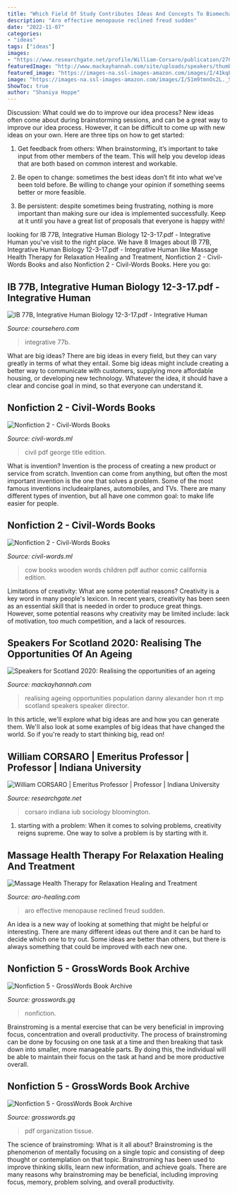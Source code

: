 ```yaml
---
title: "Which Field Of Study Contributes Ideas And Concepts To Biomechanics - Ib 77b, Integrative Human Biology 12-3-17.pdf"
description: "Aro effective menopause reclined freud sudden"
date: "2022-11-07"
categories:
- "ideas"
tags: ["ideas"]
images:
- "https://www.researchgate.net/profile/William-Corsaro/publication/270639773/figure/fig2/AS:614131803635745@1523431840864/A-Young-Boy-Collects-Cards-at-the-Russ-Parade_Q640.jpg"
featuredImage: "http://www.mackayhannah.com/site/uploads/speakers/thumb/19172001394f468201bcf164.17456949.jpg"
featured_image: "https://images-na.ssl-images-amazon.com/images/I/41kqFA75stL._SX330_BO1%2c204%2c203%2c200_.jpg"
image: "https://images-na.ssl-images-amazon.com/images/I/51m9tmnOs2L._SX265_BO1,204,203,200_.jpg"
ShowToc: true
author: "Shaniya Hoppe"
---
```



Discussion: What could we do to improve our idea process?
New ideas often come about during brainstorming sessions, and can be a great way to improve our idea process. However, it can be difficult to come up with new ideas on your own. Here are three tips on how to get started:
1. Get feedback from others: When brainstorming, it’s important to take input from other members of the team. This will help you develop ideas that are both based on common interest and workable.

2. Be open to change: sometimes the best ideas don’t fit into what we’ve been told before. Be willing to change your opinion if something seems better or more feasible.

3. Be persistent: despite sometimes being frustrating, nothing is more important than making sure our idea is implemented successfully. Keep at it until you have a great list of proposals that everyone is happy with!

	

		
looking for IB 77B, Integrative Human Biology 12-3-17.pdf - Integrative Human you've visit to the right place. We have 8 Images about IB 77B, Integrative Human Biology 12-3-17.pdf - Integrative Human like Massage Health Therapy for Relaxation Healing and Treatment, Nonfiction 2 - Civil-Words Books and also Nonfiction 2 - Civil-Words Books. Here you go:
		
    
## IB 77B, Integrative Human Biology 12-3-17.pdf - Integrative Human

<img loading=lazy src="https://www.coursehero.com/doc-asset/bg/036f21bdeb671de08c2cce145ae60a59e02901f3/splits/v9/split-0-page-1-html-bg.jpg" onerror="this.onerror=null;this.src='https://tse3.mm.bing.net/th?id=OIP.hExsKMx9gdUQP7bBed7HtgHaJl&amp;pid=15.1';" alt="IB 77B, Integrative Human Biology 12-3-17.pdf - Integrative Human">

_Source: coursehero.com_

>integrative 77b. 

	

What are big ideas?
There are big ideas in every field, but they can vary greatly in terms of what they entail. Some big ideas might include creating a better way to communicate with customers, supplying more affordable housing, or developing new technology. Whatever the idea, it should have a clear and concise goal in mind, so that everyone can understand it.

    
## Nonfiction 2 - Civil-Words Books

<img loading=lazy src="https://images-na.ssl-images-amazon.com/images/I/51jjMkMOsjL._SX370_BO1,204,203,200_.jpg" onerror="this.onerror=null;this.src='https://tse4.mm.bing.net/th?id=OIP.-WAOMF5SzEfm28YfGFfpNgAAAA&amp;pid=15.1';" alt="Nonfiction 2 - Civil-Words Books">

_Source: civil-words.ml_

>civil pdf george title edition. 

	

What is invention?
Invention is the process of creating a new product or service from scratch. Invention can come from anything, but often the most important invention is the one that solves a problem. Some of the most famous inventions includeairplanes, automobiles, and TVs. There are many different types of invention, but all have one common goal: to make life easier for people.

    
## Nonfiction 2 - Civil-Words Books

<img loading=lazy src="https://images-na.ssl-images-amazon.com/images/I/51m9tmnOs2L._SX265_BO1,204,203,200_.jpg" onerror="this.onerror=null;this.src='https://tse3.mm.bing.net/th?id=OIP.UKj7n4EUYFyvR31FwY-IcQAAAA&amp;pid=15.1';" alt="Nonfiction 2 - Civil-Words Books">

_Source: civil-words.ml_

>cow books wooden words children pdf author comic california edition. 

	

Limitations of creativity: What are some potential reasons?
Creativity is a key word in many people's lexicon. In recent years, creativity has been seen as an essential skill that is needed in order to produce great things. However, some potential reasons why creativity may be limited include: lack of motivation, too much competition, and a lack of resources.

    
## Speakers For Scotland 2020: Realising The Opportunities Of An Ageing

<img loading=lazy src="http://www.mackayhannah.com/site/uploads/speakers/thumb/19172001394f468201bcf164.17456949.jpg" onerror="this.onerror=null;this.src='https://tse1.mm.bing.net/th?id=OIP.fMJ2a8CnsjCUYF-Ie_uFxQHaLH&amp;pid=15.1';" alt="Speakers for Scotland 2020: Realising the opportunities of an ageing">

_Source: mackayhannah.com_

>realising ageing opportunities population danny alexander hon rt mp scotland speakers speaker director. 

	

In this article, we'll explore what big ideas are and how you can generate them. We'll also look at some examples of big ideas that have changed the world. So if you're ready to start thinking big, read on!

    
## William CORSARO | Emeritus Professor | Professor | Indiana University

<img loading=lazy src="https://www.researchgate.net/profile/William-Corsaro/publication/270639773/figure/fig2/AS:614131803635745@1523431840864/A-Young-Boy-Collects-Cards-at-the-Russ-Parade_Q640.jpg" onerror="this.onerror=null;this.src='https://tse4.mm.bing.net/th?id=OIP.7MppWQr82Z_KPf8PFQIvNwHaHa&amp;pid=15.1';" alt="William CORSARO | Emeritus Professor | Professor | Indiana University">

_Source: researchgate.net_

>corsaro indiana iub sociology bloomington. 

	

1. starting with a problem: When it comes to solving problems, creativity reigns supreme. One way to solve a problem is by starting with it.

    
## Massage Health Therapy For Relaxation Healing And Treatment

<img loading=lazy src="http://www.aro-healing.com/photos/newletter_4011_big_1.jpg?465" onerror="this.onerror=null;this.src='https://tse1.mm.bing.net/th?id=OIP.F5_mvU0tt3tUHVg_2G61AAAAAA&amp;pid=15.1';" alt="Massage Health Therapy for Relaxation Healing and Treatment">

_Source: aro-healing.com_

>aro effective menopause reclined freud sudden. 

	

An idea is a new way of looking at something that might be helpful or interesting. There are many different ideas out there and it can be hard to decide which one to try out. Some ideas are better than others, but there is always something that could be improved with each new one.

    
## Nonfiction 5 - GrossWords Book Archive

<img loading=lazy src="https://images-na.ssl-images-amazon.com/images/I/41QBp9cAmoL._SX331_BO1,204,203,200_.jpg" onerror="this.onerror=null;this.src='https://tse2.mm.bing.net/th?id=OIP.bBkfGcKy3zUTrhTzuzIVuQAAAA&amp;pid=15.1';" alt="Nonfiction 5 - GrossWords Book Archive">

_Source: grosswords.gq_

>nonfiction. 

	

Brainstroming is a mental exercise that can be very beneficial in improving focus, concentration and overall productivity. The process of brainstroming can be done by focusing on one task at a time and then breaking that task down into smaller, more manageable parts. By doing this, the individual will be able to maintain their focus on the task at hand and be more productive overall.

    
## Nonfiction 5 - GrossWords Book Archive

<img loading=lazy src="https://images-na.ssl-images-amazon.com/images/I/41kqFA75stL._SX330_BO1%2c204%2c203%2c200_.jpg" onerror="this.onerror=null;this.src='https://tse2.mm.bing.net/th?id=OIP.ppcxqpkQO1zCFia8c9M0LwAAAA&amp;pid=15.1';" alt="Nonfiction 5 - GrossWords Book Archive">

_Source: grosswords.gq_

>pdf organization tissue. 

	

The science of brainstroming: What is it all about?
Brainstroming is the phenomenon of mentally focusing on a single topic and consisting of deep thought or contemplation on that topic. Brainstroming has been used to improve thinking skills, learn new information, and achieve goals. There are many reasons why brainstroming may be beneficial, including improving focus, memory, problem solving, and overall productivity.

